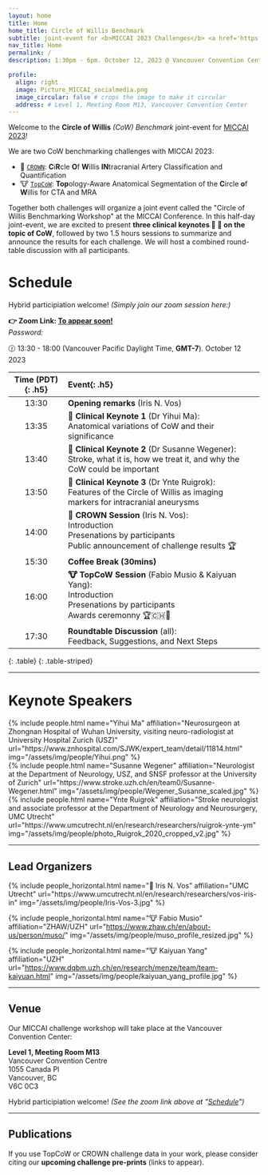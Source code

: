 ```yaml
---
layout: home
title: Home
home_title: Circle of Willis Benchmark
subtitle: joint-event for <b>MICCAI 2023 Challenges</b> <a href='https://crown.isi.uu.nl/'>CROWN 👑</a> & <a href='https://topcow23.grand-challenge.org/'>TopCoW 🐮</a>
nav_title: Home
permalink: /
description: 1:30pm - 6pm. October 12, 2023 @ Vancouver Convention Center Meeting Room M13

profile:
  align: right
  image: Picture_MICCAI_socialmedia.png
  image_circular: false # crops the image to make it circular
  address: # Level 1, Meeting Room M13, Vancouver Convention Center
---
```


Welcome to the **Circle of Willis** _(CoW) Benchmark_ joint-event for [MICCAI 2023](https://conferences.miccai.org/2023/en/)!


We are two CoW benchmarking challenges with MICCAI 2023:
>
- 👑 [`CROWN`](https://crown.isi.uu.nl/): **C**i**R**cle **O**f **W**illis **IN**tracranial Artery Classification and Quantification
- 🐮 [`TopCoW`](https://topcow23.grand-challenge.org/): **Top**ology-Aware Anatomical Segmentation of the **C**ircle **o**f **W**illis for CTA and MRA

Together both challenges will organize a joint event called the "Circle of Willis Benchmarking Workshop" at the MICCAI Conference. In this half-day joint-event, we are excited to present **three clinical keynotes 🏥 🧠 on the topic of CoW**, followed by two 1.5 hours sessions to summarize and announce the results for each challenge. We will host a combined round-table discussion with all participants.

# Schedule

Hybrid participiation welcome! _(Simply join our zoom session here:)_

**👉 Zoom Link: [To appear soon!](/#)**\
_Password:_

🕜 13:30 - 18:00 (Vancouver Pacific Daylight Time, **GMT-7**). October 12 2023

| **Time (PDT)**{: .h5} | **Event**{: .h5} |
| :-----:   | :----- |
| 13:30 | **Opening remarks** (Iris N. Vos) |
| 13:35 | **🏥 Clinical Keynote 1** (Dr Yihui Ma):<br>Anatomical variations of CoW and their significance |
| 13:40 | **🏥 Clinical Keynote 2** (Dr Susanne Wegener):<br>Stroke, what it is, how we treat it, and why the CoW could be important |
| 13:50 | **🏥 Clinical Keynote 3** (Dr Ynte Ruigrok):<br>Features of the Circle of Willis as imaging markers for intracranial aneurysms |
| 14:00 | **👑 CROWN Session** (Iris N. Vos):<br>Introduction<br>Presenations by participants<br>Public announcement of challenge results 🏆 |
| 15:30 | **Coffee Break (30mins)** |
| 16:00 | **🐮 TopCoW Session** (Fabio Musio & Kaiyuan Yang):<br>Introduction<br>Presenations by participants<br>Awards ceremonny 🏆🇨🇭🐄 |
| 17:30 | **Roundtable Discussion** (all):<br>Feedback, Suggestions, and Next Steps |
{: .table}
{: .table-striped}

---

# Keynote Speakers

<div class="row projects pt-1 pb-1">
    <div class="col-sm-4">
        {% include people.html name="Yihui Ma" affiliation="Neurosurgeon at Zhongnan Hospital of Wuhan University, visiting neuro-radiologist at University Hospital Zurich (USZ)" url="https://www.znhospital.com/SJWK/expert_team/detail/11814.html" img="/assets/img/people/Yihui.png" %}
    </div>
    <div class="col-sm-4">
        {% include people.html name="Susanne Wegener" affiliation="Neurologist at the Department of Neurology, USZ, and SNSF professor at the University of Zurich" url="https://www.stroke.uzh.ch/en/team0/Susanne-Wegener.html" img="/assets/img/people/Wegener_Susanne_scaled.jpg" %}
    </div>
    <div class="col-sm-4">
        {% include people.html name="Ynte Ruigrok" affiliation="Stroke neurologist and associate professor at the Department of Neurology and Neurosurgery, UMC Utrecht" url="https://www.umcutrecht.nl/en/research/researchers/ruigrok-ynte-ym" img="/assets/img/people/photo_Ruigrok_2020_cropped_v2.jpg" %}
    </div>
    <div class="w-100"></div>
</div>

---

## Lead Organizers

<div class="row row-cols-2 projects pt-3 pb-3">
  {% include people_horizontal.html name="👑 Iris N. Vos" affiliation="UMC Utrecht" url="https://www.umcutrecht.nl/en/research/researchers/vos-iris-in" img="/assets/img/people/Iris-Vos-3.jpg" %}

  {% include people_horizontal.html name="🐮 Fabio Musio" affiliation="ZHAW/UZH" url="https://www.zhaw.ch/en/about-us/person/muso/" img="/assets/img/people/muso_profile_resized.jpg" %}

  {% include people_horizontal.html name="🐮 Kaiyuan Yang" affiliation="UZH" url="https://www.dqbm.uzh.ch/en/research/menze/team/team-kaiyuan.html" img="/assets/img/people/kaiyuan_yang_profile.jpg" %}
</div>

---

## Venue

Our MICCAI challenge workshop will take place at the Vancouver Convention Center:

**Level 1, Meeting Room M13**\
Vancouver Convention Centre\
1055 Canada Pl\
Vancouver, BC\
V6C 0C3

Hybrid participiation welcome! _(See the zoom link above at "[Schedule](/#schedule)")_

---

## Publications

If you use TopCoW or CROWN challenge data in your work, please consider citing our **upcoming challenge pre-prints** (links to appear).
